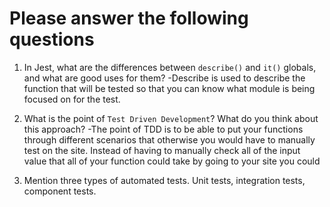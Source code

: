 # Please answer the following questions

1.  In Jest, what are the differences between `describe()` and `it()` globals, and what are good uses for them?
   -Describe is used to describe the function that will be tested so that you can know what module is being focused on for the test.

2.  What is the point of `Test Driven Development`? What do you think about this approach?
 -The point of TDD is to be able to put your functions through different scenarios that otherwise you would have to manually test on the site. Instead of having to manually check all of the input value that all of your function could take by going to your site you could
3.  Mention three types of automated tests.
Unit tests, integration tests, component tests.
